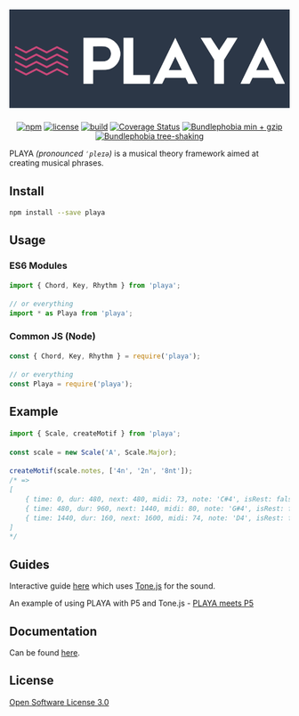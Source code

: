 <h1 align="center">
    <img src="https://github.com/ricardomatias/playa/blob/master/assets/logo.png?raw=true" alt="Playa" />
</h1>

<p align="center">
    <a href="https://www.npmjs.com/package/playa"><img src="http://img.shields.io/npm/v/playa.svg?style=flat-square" alt="npm" /></a>
    <a href="https://github.com/ricardomatias/playa/blob/master/LICENSE"><img src="http://img.shields.io/npm/l/playa.svg?style=flat-square" alt="license" /></a>
    <a href="https://github.com/ricardomatias/playa/actions"><img src="https://github.com/ricardomatias/playa/workflows/CI/CD/badge.svg" alt="build" /></a>
    <a href='https://coveralls.io/github/ricardomatias/playa?branch=master'><img src='https://coveralls.io/repos/github/ricardomatias/playa/badge.svg?branch=master' alt='Coverage Status' /></a>
    <a href='https://bundlephobia.com/result?p=playa'><img src='https://badgen.net/bundlephobia/minzip/playa' alt='Bundlephobia min + gzip' /></a>
    <a href='https://bundlephobia.com/result?p=playa'><img src='https://badgen.net/bundlephobia/tree-shaking/playa' alt='Bundlephobia tree-shaking' /></a>
</p>

PLAYA *(pronounced `ˈpleɪə`)* is a musical theory framework aimed at creating musical phrases.

## Install

```bash
npm install --save playa
```

## Usage

### ES6 Modules

```js
import { Chord, Key, Rhythm } from 'playa';

// or everything
import * as Playa from 'playa';
```

### Common JS (Node)

```js
const { Chord, Key, Rhythm } = require('playa');

// or everything
const Playa = require('playa');
```

## Example

```js
import { Scale, createMotif } from 'playa';

const scale = new Scale('A', Scale.Major);

createMotif(scale.notes, ['4n', '2n', '8nt']);
/* =>
[
    { time: 0, dur: 480, next: 480, midi: 73, note: 'C#4', isRest: false },
    { time: 480, dur: 960, next: 1440, midi: 80, note: 'G#4', isRest: false },
    { time: 1440, dur: 160, next: 1600, midi: 74, note: 'D4', isRest: false }
]
*/
```

## Guides

Interactive guide [here](https://observablehq.com/@ricardomatias/playa) which uses [Tone.js](https://tonejs.github.io/) for the sound.

An example of using PLAYA with P5 and Tone.js - [PLAYA meets P5](https://observablehq.com/@ricardomatias/playa-meets-p5)

## Documentation

Can be found [here](https://ricardomatias.net/playa/?api).

## License

[Open Software License 3.0](LICENSE)
